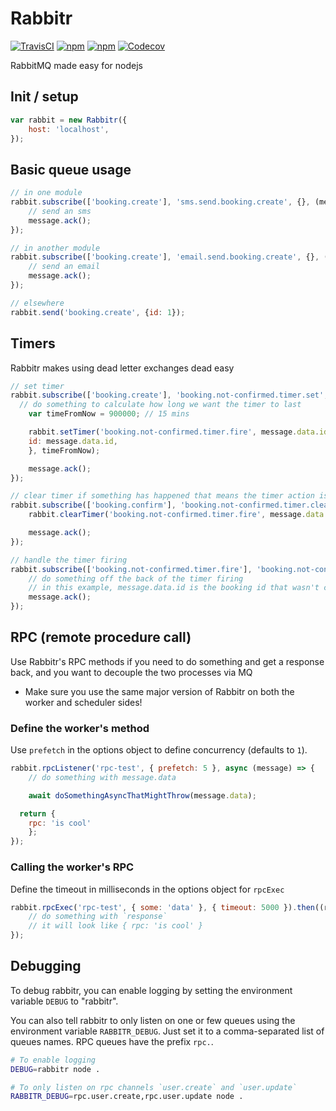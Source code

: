 # Rabbitr
[![TravisCI](https://img.shields.io/travis/urbanmassage/node-rabbitr.svg)](https://travis-ci.org/urbanmassage/node-rabbitr)
[![npm](https://img.shields.io/npm/v/rabbitr.svg)](https://www.npmjs.com/package/rabbitr)
[![npm](https://img.shields.io/npm/dt/rabbitr.svg)](https://www.npmjs.com/package/rabbitr)
[![Codecov](https://img.shields.io/codecov/c/github/urbanmassage/node-rabbitr.svg)](https://codecov.io/github/urbanmassage/node-rabbitr)

RabbitMQ made easy for nodejs

## Init / setup

```js
var rabbit = new Rabbitr({
	host: 'localhost',
});
```

## Basic queue usage

```js
// in one module
rabbit.subscribe(['booking.create'], 'sms.send.booking.create', {}, (message) => {
	// send an sms
	message.ack();
});

// in another module
rabbit.subscribe(['booking.create'], 'email.send.booking.create', {}, (message) => {
	// send an email
	message.ack();
});

// elsewhere
rabbit.send('booking.create', {id: 1});
```

## Timers
Rabbitr makes using dead letter exchanges dead easy

```js
// set timer
rabbit.subscribe(['booking.create'], 'booking.not-confirmed.timer.set', {}, (message) => {
  // do something to calculate how long we want the timer to last
	var timeFromNow = 900000; // 15 mins

	rabbit.setTimer('booking.not-confirmed.timer.fire', message.data.id, {
    id: message.data.id,
	}, timeFromNow);

	message.ack();
});

// clear timer if something has happened that means the timer action isn't required
rabbit.subscribe(['booking.confirm'], 'booking.not-confirmed.timer.clear', {}, (message) => {
	rabbit.clearTimer('booking.not-confirmed.timer.fire', message.data.id);

	message.ack();
});

// handle the timer firing
rabbit.subscribe(['booking.not-confirmed.timer.fire'], 'booking.not-confirmed.timer.fire', {}, (message) => {
	// do something off the back of the timer firing
	// in this example, message.data.id is the booking id that wasn't confirmed in time
	message.ack();
});
```

## RPC (remote procedure call)
Use Rabbitr's RPC methods if you need to do something and get a response back, and you want to decouple the two processes via MQ

- Make sure you use the same major version of Rabbitr on both the worker and scheduler sides!

### Define the worker's method
Use `prefetch` in the options object to define concurrency (defaults to `1`).

```js
rabbit.rpcListener('rpc-test', { prefetch: 5 }, async (message) => {
	// do something with message.data

	await doSomethingAsyncThatMightThrow(message.data);

  return {
    rpc: 'is cool'
	};
});
```

### Calling the worker's RPC
Define the timeout in milliseconds in the options object for `rpcExec`

```js
rabbit.rpcExec('rpc-test', { some: 'data' }, { timeout: 5000 }).then((response) => {
	// do something with `response`
	// it will look like { rpc: 'is cool' }
});
```

## Debugging

To debug rabbitr, you can enable logging by setting the environment variable
`DEBUG` to "rabbitr".

You can also tell rabbitr to only listen on one or few queues using the
environment variable `RABBITR_DEBUG`. Just set it to a comma-separated list of
queues names. RPC queues have the prefix `rpc.`.

```bash
# To enable logging
DEBUG=rabbitr node .

# To only listen on rpc channels `user.create` and `user.update`
RABBITR_DEBUG=rpc.user.create,rpc.user.update node .
```
